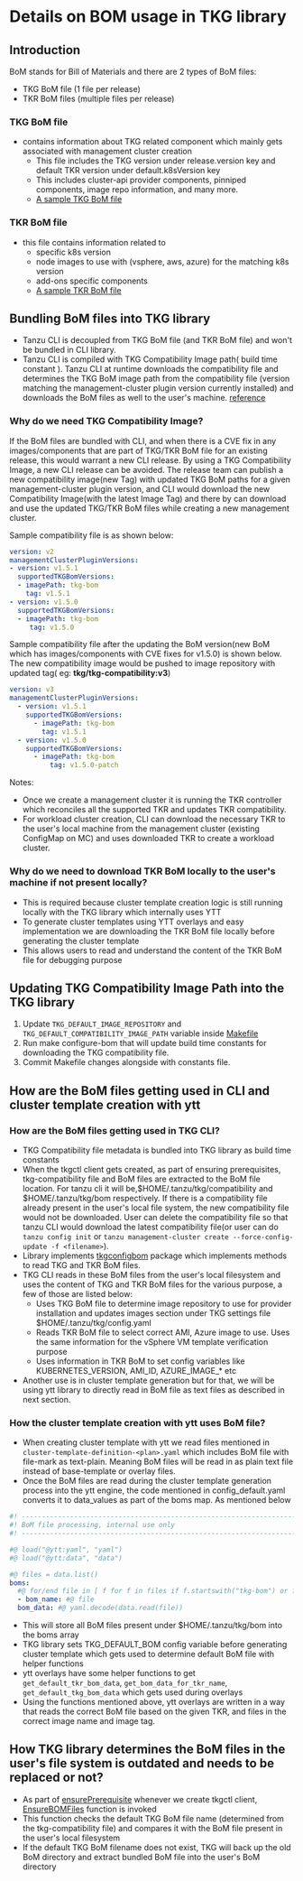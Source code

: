# Details on BOM usage in TKG library

## Introduction

BoM stands for Bill of Materials and there are 2 types of BoM files:

* TKG BoM file   (1 file per release)
* TKR BoM files (multiple files per release)

### TKG BoM file

* contains information about TKG related component which mainly gets associated with management cluster creation
  * This file includes the TKG version under release.version key and default TKR version under default.k8sVersion key
  * This includes cluster-api provider components, pinniped components, image repo information, and many more.
  * [A sample TKG BoM file](example-boms/tkg-bom.yaml)

### TKR BoM file

* this file contains information related to
  * specific k8s version
  * node images to use with (vsphere, aws, azure) for the matching k8s version
  * add-ons specific components
  * [A sample TKR BoM file](example-boms/tkr-bom.yaml)

## Bundling BoM files into TKG library

* Tanzu CLI is decoupled from TKG BoM file (and TKR BoM file) and won't be bundled in CLI library.
* Tanzu CLI is compiled with TKG Compatibility Image path( build time constant ). Tanzu CLI at runtime downloads the compatibility file and determines the TKG BoM image path from the compatibility file (version matching the management-cluster plugin version currently installed) and downloads the BoM files as well to the user's machine. [reference](../../../tkg/tkgconfigupdater/ensure.go)

### Why do we need TKG Compatibility Image?

If the BoM files are bundled with CLI, and when there is a CVE fix in any images/components that are part of TKG/TKR BoM file for an existing release, this would warrant a new CLI release.
By using a TKG Compatibility Image, a new CLI release can be avoided. The release team can publish a new compatibility image(new Tag) with updated TKG BoM paths for a given management-cluster plugin version, and CLI would download the new Compatibility Image(with the latest Image Tag) and there by can download and use the updated TKG/TKR BoM files while creating a new management cluster.

Sample compatibility file is as shown below:

```yaml
version: v2
managementClusterPluginVersions:
- version: v1.5.1
  supportedTKGBomVersions:
  - imagePath: tkg-bom
    tag: v1.5.1
- version: v1.5.0
  supportedTKGBomVersions:
  - imagePath: tkg-bom
     tag: v1.5.0
```

Sample compatibility file after the updating the BoM version(new BoM which has images/components with CVE fixes for v1.5.0) is shown below. The new compatibility image would be pushed to image repository with updated tag( eg: **tkg/tkg-compatibility:v3**)

```yaml
version: v3
managementClusterPluginVersions:
  - version: v1.5.1
    supportedTKGBomVersions:
      - imagePath: tkg-bom
        tag: v1.5.1
  - version: v1.5.0
    supportedTKGBomVersions:
      - imagePath: tkg-bom
          tag: v1.5.0-patch
```

Notes:

* Once we create a management cluster it is running the TKR controller which reconciles all the supported TKR and updates TKR compatibility.
* For workload cluster creation, CLI can download the necessary TKR to the user's local machine from the management cluster (existing ConfigMap on MC) and uses downloaded TKR to create a workload cluster.

### Why do we need to download TKR BoM locally to the user's machine if not present locally?

* This is required because cluster template creation logic is still running locally with the TKG library which internally uses YTT
* To generate cluster templates using YTT overlays and easy implementation we are downloading the TKR BoM file locally before generating the cluster template
* This allows users to read and understand the content of the TKR BoM file for debugging purpose

## Updating TKG Compatibility Image Path into the TKG library

1. Update `TKG_DEFAULT_IMAGE_REPOSITORY` and `TKG_DEFAULT_COMPATIBILITY_IMAGE_PATH` variable inside [Makefile](../../../Makefile)
2. Run make configure-bom  that will update build time constants for downloading the TKG compatibility file.
3. Commit Makefile changes alongside with constants file.

## How are the BoM files getting used in CLI and cluster template creation with ytt

### How are the BoM files getting used in TKG CLI?

* TKG Compatibility file metadata is bundled into TKG library as build time constants
* When the tkgctl client gets created, as part of ensuring prerequisites, tkg-compatibility file and BoM files are extracted to the BoM file location. For tanzu cli it will be,$HOME/.tanzu/tkg/compatibility and $HOME/.tanzu/tkg/bom respectively. If there is a compatibility file already present in the user's local file system, the new compatibility file would not be downloaded. User can delete the compatibility file so that tanzu CLI would download the latest compatibility file(or user can do `tanzu config init` or `tanzu management-cluster create --force-config-update -f <filename>`).
* Library implements [tkgconfigbom](../../../tkg/tkgconfigbom/client.go) package which implements methods to read TKG and TKR BoM files.
* TKG CLI reads in these BoM files from the user's local filesystem and uses the content of TKG and TKR BoM files for the various purpose, a few of those are listed below:
  * Uses TKG BoM file to determine image repository to use for provider installation and updates images section under TKG settings file $HOME/.tanzu/tkg/config.yaml
  * Reads TKR BoM file to select correct AMI, Azure image to use. Uses the same information for the vSphere VM template verification purpose
  * Uses  information in TKR BoM to set config variables like KUBERNETES_VERSION, AMI_ID, AZURE_IMAGE_* etc
* Another use is in cluster template generation but for that, we will be using ytt library to directly read in BoM file as text files as described in next section.

### How the cluster template creation with ytt uses BoM file?

* When creating cluster template with ytt we read files mentioned in `cluster-template-definition-<plan>.yaml` which includes BoM file with file-mark as text-plain. Meaning BoM files will be read in as plain text file instead of base-template or overlay files.
* Once the BoM files are read during the cluster template generation process into the ytt engine, the code mentioned in config_default.yaml converts it to data_values as part of the boms map. As mentioned below

```yaml
#! ---------------------------------------------------------------------
#! BoM file processing, internal use only
#! ---------------------------------------------------------------------

#@ load("@ytt:yaml", "yaml")
#@ load("@ytt:data", "data")

#@ files = data.list()
boms:
  #@ for/end file in [ f for f in files if f.startswith("tkg-bom") or f.startswith("tkr-bom") or f.startswith("bom")]:
  - bom_name: #@ file
  bom_data: #@ yaml.decode(data.read(file))
```

* This will store all BoM files present under $HOME/.tanzu/tkg/bom into the boms array
* TKG library sets TKG_DEFAULT_BOM config variable before generating cluster template which gets used to determine default BoM file with helper functions
* ytt overlays have some helper functions to get `get_default_tkr_bom_data`, `get_bom_data_for_tkr_name`, `get_default_tkg_bom_data` which gets used during overlays
* Using the functions mentioned above, ytt overlays are written in a way that reads the correct BoM file based on the given TKR, and files in the correct image name and image tag.

## How TKG library determines the BoM files in the user's file system is outdated and needs to be replaced or not?

* As part of [ensurePrerequisite](../../../tkg/tkgctl/client.go) whenever we create tkgctl client, [EnsureBOMFiles](../../../tkg/tkgconfigupdater/ensure.go) function is invoked
* This function checks the default TKG BoM file name (determined from the tkg-compatibility file) and compares it with the BoM file present in the user's local filesystem
* If the default TKG BoM filename does not exist, TKG will back up the old BoM directory and extract bundled BoM file into the user's BoM directory
